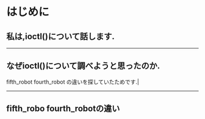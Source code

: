 # はじめに

## 私は,ioctl()について話します.

---

## なぜioctl()について調べようと思ったのか.

fifth_robot fourth_robot の違いを探していたためです.|

---

## fifth_robo fourth_robotの違い

